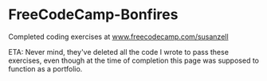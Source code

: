 # FreeCodeCamp-Bonfires
Completed coding exercises at www.freecodecamp.com/susanzell

ETA: Never mind, they've deleted all the code I wrote to pass these exercises, even though at the time of completion this page was supposed to function as a portfolio.

